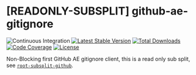 # [READONLY-SUBSPLIT] github-ae-gitignore


![Continuous Integration](https://github.com/php-api-clients/github-ae-gitignore/workflows/Continuous%20Integration/badge.svg)
[![Latest Stable Version](https://poser.pugx.org/api-clients/github-ae-gitignore/v/stable.png)](https://packagist.org/packages/api-clients/github-ae-gitignore)
[![Total Downloads](https://poser.pugx.org/api-clients/github-ae-gitignore/downloads.png)](https://packagist.org/packages/api-clients/github-ae-gitignore)
[![Code Coverage](https://scrutinizer-ci.com/g/php-api-clients/github-ae-gitignore/badges/coverage.png?b==)](https://scrutinizer-ci.com/g/php-api-clients/github-ae-gitignore/?branch=)
[![License](https://poser.pugx.org/api-clients/github-ae-gitignore/license.png)](https://packagist.org/packages/api-clients/github-ae-gitignore)

Non-Blocking first GitHub AE gitignore client, this is a read only sub split, see [`root-subsplit-github`](https://github.com/php-api-clients/root-subsplit-github).
